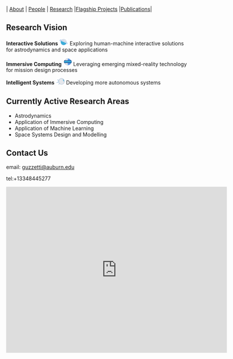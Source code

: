 
| [About](./index.html)      | [People](./people-page.html)         | [Research](./research-page.html) |[Flagship Projects](./flagprojects-page.html) |[Publications](./publications_page.html)|

## Research Vision

**Interactive Solutions** <img src="./assets/img/planet.png" width="24"> Exploring human-machine interactive solutions for astrodynamics and space applications   

**Immersive Computing** <img src="./assets/img/vizor.png" width="24"> Leveraging emerging mixed-reality technology for mission design processes 

**Intelligent Systems** <img src="./assets/img/sputnik.png" width="24"> Developing more autonomous systems  

## Currently Active Research Areas

* Astrodynamics
* Application of Immersive Computing
* Application of Machine Learning
* Space Systems Design and Modelling


## Contact Us

email: guzzetti@auburn.edu

tel:+13348445277

<iframe src="https://www.google.com/maps/embed?pb=!1m18!1m12!1m3!1d3361.012438045759!2d-85.48526328482224!3d32.60585198102399!2m3!1f0!2f0!3f0!3m2!1i1024!2i768!4f13.1!3m3!1m2!1s0x888cf31c8948c0b3%3A0x39aa2fd0dd94b136!2sDavis%20Hall%2C%20211%20Aerospace%20Engineering%20Bldg%2C%20Auburn%2C%20AL%2036849!5e0!3m2!1sen!2sus!4v1631162975733!5m2!1sen!2sus" width="600" height="450" style="border:0;" allowfullscreen="" loading="lazy"></iframe>

